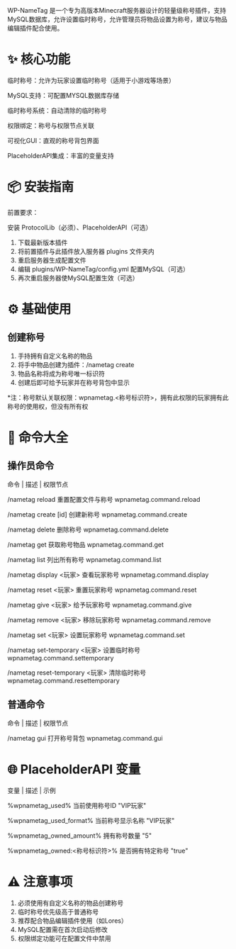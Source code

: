 WP-NameTag 是一个专为高版本Minecraft服务器设计的轻量级称号插件，支持MySQL数据库，允许设置临时称号，允许管理员将物品设置为称号，建议与物品编辑插件配合使用。

# ✨ 核心功能

临时称号：允许为玩家设置临时称号（适用于小游戏等场景）

MySQL支持：可配置MYSQL数据库存储

临时称号系统：自动清除的临时称号

权限绑定：称号与权限节点关联

可视化GUI：直观的称号背包界面

PlaceholderAPI集成：丰富的变量支持

# 📦 安装指南

前置要求：

安装 ProtocolLib（必须）、PlaceholderAPI（可选）

1. 下载最新版本插件
2. 将前置插件与此插件放入服务器 plugins 文件夹内
3. 重启服务器生成配置文件
4. 编辑 plugins/WP-NameTag/config.yml 配置MySQL（可选）
5. 再次重启服务器使MySQL配置生效（可选）

# ⚙️ 基础使用

## 创建称号

1. 手持拥有自定义名称的物品
2. 将手中物品创建为插件：/nametag create
3. 物品名称将成为称号唯一标识符
4. 创建后即可给予玩家并在称号背包中显示

*注：称号默认关联权限：wpnametag.<称号标识符>，拥有此权限的玩家拥有此称号的使用权，但没有所有权

# 📜 命令大全

## 操作员命令

命令			|			描述			|			权限节点

/nametag reload	重置配置文件与称号	wpnametag.command.reload

/nametag create [id]	创建新称号	wpnametag.command.create

/nametag delete <id>	删除称号	wpnametag.command.delete

/nametag get <id>	获取称号物品	wpnametag.command.get

/nametag list	列出所有称号	wpnametag.command.list

/nametag display <玩家>	查看玩家称号	wpnametag.command.display

/nametag reset <玩家>	重置玩家称号	wpnametag.command.reset

/nametag give <玩家> <id>	给予玩家称号	wpnametag.command.give

/nametag remove <玩家> <id>	移除玩家称号	wpnametag.command.remove

/nametag set <玩家> <id>	设置玩家称号	wpnametag.command.set

/nametag set-temporary <玩家> <id>	设置临时称号	wpnametag.command.settemporary

/nametag reset-temporary <玩家>	清除临时称号	wpnametag.command.resettemporary

## 普通命令

命令			|			描述			|			权限节点

/nametag gui	打开称号背包	wpnametag.command.gui

# 🌐 PlaceholderAPI 变量

变量			|			描述			|			示例

%wpnametag_used%	当前使用称号ID	"VIP玩家"

%wpnametag_used_format%	当前称号显示名称	"VIP玩家"

%wpnametag_owned_amount%	拥有称号数量	"5"

%wpnametag_owned:<称号标识符>%	是否拥有特定称号	"true"

# ⚠️ 注意事项

1. 必须使用有自定义名称的物品创建称号
2. 临时称号优先级高于普通称号
3. 推荐配合物品编辑插件使用（如Lores）
4. MySQL配置需在首次启动后修改
5. 权限绑定功能可在配置文件中禁用
